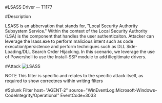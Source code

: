 #LSASS Driver -- T1177

#Description

LSASS is an abbervation that stands for, "Local Security Authority Subsystem Service." Within the context of the Local Security Authority (LSA) is the component that handles the user authenticaiton. Attacker can leverage the lsass.exe to perform malicious intent such as code execution/persistence and perform techniques such as DLL Side-Loading/DLL Search Order Hijacking. In this scenario, we leverage the use of Powershell to use the Install-SSP module to add illegitimate drivers.

#Attack
![LSASS](https://user-images.githubusercontent.com/36422282/55600805-ca415400-572b-11e9-9660-0b221b744399.PNG)

NOTE This filter is specific and relates to the specific attack itself, as required to show correctnes within writing filters

#Splunk Filter
host="AGENT-2" source="WinEventLog:Microsoft-Windows-CodeIntegrity/Operational" EventCode=3033


